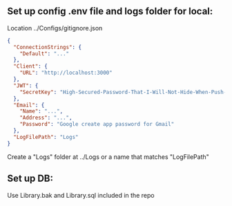 ## Set up config .env file and logs folder for local:

Location ../Configs/gitignore.json

```json
{
  "ConnectionStrings": {
    "Default": "..."
  },
  "Client": {
    "URL": "http://localhost:3000"
  },
  "JWT": {
    "SecretKey": "High-Secured-Password-That-I-Will-Not-Hide-When-Push-To-Repository"
  },
  "Email": {
    "Name": "...",
    "Address": "...",
    "Password": "Google create app password for Gmail"
  },
  "LogFilePath": "Logs"
}
```

Create a "Logs" folder at ../Logs or a name that matches "LogFilePath"

## Set up DB:

Use Library.bak and Library.sql included in the repo
